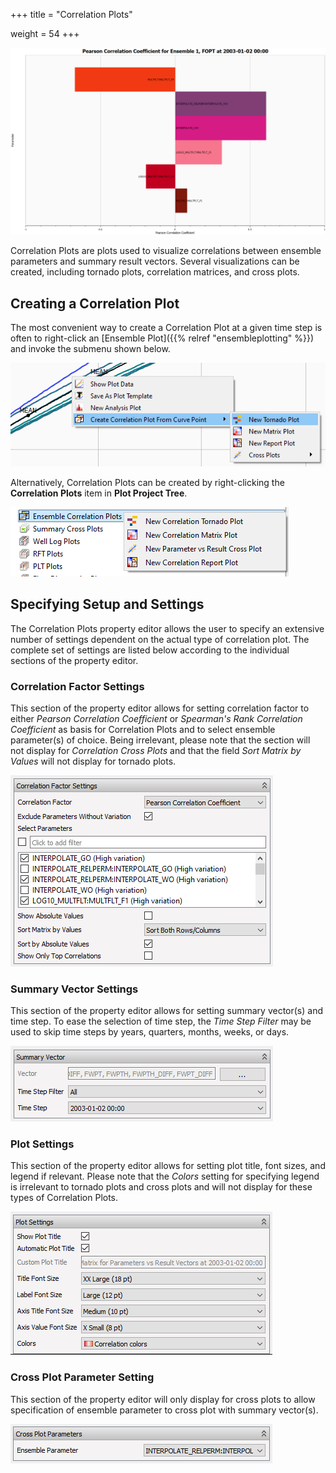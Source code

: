 +++
title = "Correlation Plots"

weight = 54
+++

![](/images/plot-window/CorrelationPlotsPearsonCoefficient.png)


Correlation Plots are plots used to visualize correlations between ensemble parameters and summary result vectors.
Several visualizations can be created, including tornado plots, correlation matrices, and cross plots.

## Creating a Correlation Plot

The most convenient way to create a Correlation Plot at a given time step is often to right-click an 
[Ensemble Plot]({{% relref "ensembleplotting" %}}) and invoke the submenu shown below. 

![](/images/plot-window/CorrelationPlotsCreateFromEnsemblePlot.png)

Alternatively, Correlation Plots can be created by right-clicking the **Correlation Plots** item in **Plot Project Tree**.

![](/images/plot-window/CorrelationPlotsCreateFromPlotTree.png)


## Specifying Setup and Settings
The Correlation Plots property editor allows the user to specify an extensive number of settings dependent on the actual type of correlation plot. The complete set of settings are listed below according to the individual sections of the property editor.

### Correlation Factor Settings
This section of the property editor allows for setting correlation factor to either *Pearson Correlation Coefficient* or *Spearman's Rank Correlation Coefficient* as basis for Correlation Plots and to select ensemble parameter(s) of choice.
Being irrelevant, please note that the section will not display for *Correlation Cross Plots* and that the field *Sort Matrix by Values* will not display for tornado plots.

![](/images/plot-window/CorrelationPlotsCorrFactorSettings.png)

### Summary Vector Settings
This section of the property editor allows for setting summary vector(s) and time step. 
To ease the selection of time step, the *Time Step Filter* may be used to skip time steps by years, quarters, months, weeks, or days.

![](/images/plot-window/CorrelationPlotsSummaryVectorSettings.png)

### Plot Settings
This section of the property editor allows for setting plot title, font sizes, and legend if relevant.
Please note that the *Colors* setting for specifying legend is irrelevant to tornado plots and cross plots and will not display for these types of Correlation Plots.

![](/images/plot-window/CorrelationPlotsPlotSettings.png)

### Cross Plot Parameter Setting
This section of the property editor will only display for cross plots to allow specification of ensemble parameter to cross plot with summary vector(s).

![](/images/plot-window/CorrelationPlotsCrossPlotSettings.png)